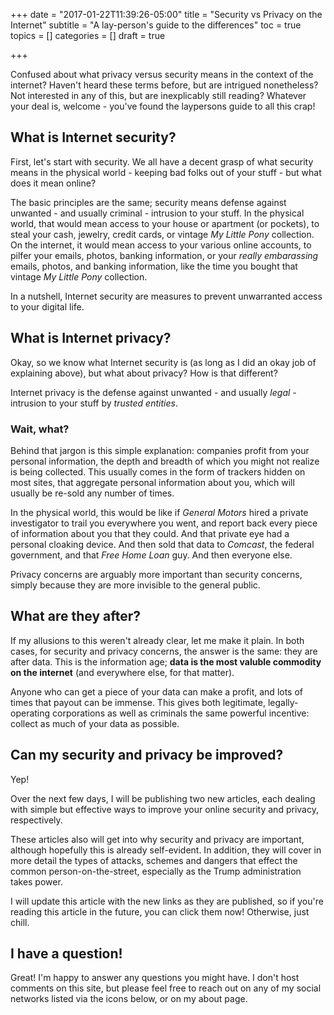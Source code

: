 +++
date = "2017-01-22T11:39:26-05:00"
title = "Security vs Privacy on the Internet"
subtitle = "A lay-person's guide to the differences"
toc = true
topics = []
categories = []
draft = true

+++

Confused about what privacy versus security means in the context of the
internet? Haven't heard these terms before, but are intrigued nonetheless? Not
interested in any of this, but are inexplicably still reading? Whatever your
deal is, welcome - you've found the laypersons guide to all this crap!

## What is Internet security?

First, let's start with security. We all have a decent grasp of what security
means in the physical world - keeping bad folks out of your stuff - but what
does it mean online?

The basic principles are the same; security means defense against unwanted -
and usually criminal - intrusion to your stuff. In the physical world, that
would mean access to your house or apartment (or pockets), to steal your cash,
jewelry, credit cards, or vintage *My Little Pony* collection.
On the internet, it would mean access to your various online accounts,
to pilfer your emails, photos, banking information, or your *really embarassing*
emails, photos, and banking information, like the time you bought that vintage
*My Little Pony* collection.

In a nutshell, Internet security are measures to prevent unwarranted access to
your digital life.

## What is Internet privacy?

Okay, so we know what Internet security is (as long as I did an okay job of
explaining above), but what about privacy? How is that different?

Internet privacy is the defense against unwanted - and usually *legal* -
intrusion to your stuff by *trusted entities*.

### Wait, what?

Behind that jargon is this simple explanation: companies profit from your
personal information, the depth and breadth of which you might not realize is
being collected. This usually comes in the form of trackers hidden on most
sites, that aggregate personal information about you, which will usually be
re-sold any number of times.

In the physical world, this would be like if *General Motors* hired a private
investigator to trail you everywhere you went, and report back every piece of
information about you that they could. And that private eye had a personal
cloaking device. And then sold that data to *Comcast*, the federal government,
and that *Free Home Loan* guy. And then everyone else.

Privacy concerns are arguably more important than security concerns, simply
because they are more invisible to the general public.

## What are they after?

If my allusions to this weren't already clear, let me make it plain. In both
cases, for security and privacy concerns, the answer is the same: they are after data.
This is the information age; **data is the most valuble commodity
on the internet** (and everywhere else, for that matter).

Anyone who can get a piece of your data can make a profit, and lots of times
that payout can be immense. This gives both legitimate, legally-operating
corporations as well as criminals the same powerful incentive: collect as
much of your data as possible.

## Can my security and privacy be improved?

Yep!

Over the next few days, I will be publishing two new articles, each dealing with
simple but effective ways to improve your online security and privacy,
respectively.

These articles also will get into why security and privacy are important,
although hopefully this is already self-evident. In addition, they will cover in
more detail the types of attacks, schemes and dangers that effect the common
person-on-the-street, especially as the Trump administration takes power.

I will update this article with the new links as they are published, so
if you're reading this article in the future, you can click them now!
Otherwise, just chill.

## I have a question!

Great! I'm happy to answer any questions you might have. I don't host comments
on this site, but please feel free to reach out on any of my social networks
listed via the icons below, or on my about page.
